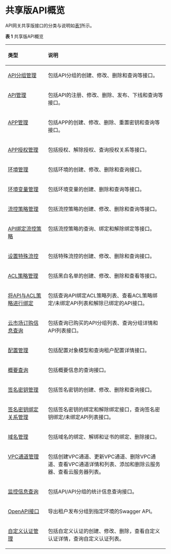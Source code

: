 # 共享版API概览<a name="ZH-CN_TOPIC_0000001121178437"></a>

API网关共享版接口的分类与说明如[表1](#zh-cn_topic_0000001120657561_table51381943105818)所示。

**表 1**  共享版API概览

<a name="zh-cn_topic_0000001120657561_table51381943105818"></a>
<table><thead align="left"><tr id="zh-cn_topic_0000001120657561_row131381543195812"><th class="cellrowborder" valign="top" width="25%" id="mcps1.2.3.1.1"><p id="zh-cn_topic_0000001120657561_p14138124385819"><a name="zh-cn_topic_0000001120657561_p14138124385819"></a><a name="zh-cn_topic_0000001120657561_p14138124385819"></a>类型</p>
</th>
<th class="cellrowborder" valign="top" width="75%" id="mcps1.2.3.1.2"><p id="zh-cn_topic_0000001120657561_p1913824317588"><a name="zh-cn_topic_0000001120657561_p1913824317588"></a><a name="zh-cn_topic_0000001120657561_p1913824317588"></a>说明</p>
</th>
</tr>
</thead>
<tbody><tr id="zh-cn_topic_0000001120657561_row613834325813"><td class="cellrowborder" valign="top" width="25%" headers="mcps1.2.3.1.1 "><p id="zh-cn_topic_0000001120657561_p141382436588"><a name="zh-cn_topic_0000001120657561_p141382436588"></a><a name="zh-cn_topic_0000001120657561_p141382436588"></a><a href="APIGroupManagement.md#ZH-CN_TOPIC_0000001082221167">API分组管理</a></p>
</td>
<td class="cellrowborder" valign="top" width="75%" headers="mcps1.2.3.1.2 "><p id="zh-cn_topic_0000001120657561_p1013894355820"><a name="zh-cn_topic_0000001120657561_p1013894355820"></a><a name="zh-cn_topic_0000001120657561_p1013894355820"></a>包括API分组的创建、修改、删除和查询等接口。</p>
</td>
</tr>
<tr id="zh-cn_topic_0000001120657561_row14138114313586"><td class="cellrowborder" valign="top" width="25%" headers="mcps1.2.3.1.1 "><p id="zh-cn_topic_0000001120657561_p3138943185811"><a name="zh-cn_topic_0000001120657561_p3138943185811"></a><a name="zh-cn_topic_0000001120657561_p3138943185811"></a><a href="APIMangement.md#ZH-CN_TOPIC_0000001081976091">API管理</a></p>
</td>
<td class="cellrowborder" valign="top" width="75%" headers="mcps1.2.3.1.2 "><p id="zh-cn_topic_0000001120657561_p1513884314581"><a name="zh-cn_topic_0000001120657561_p1513884314581"></a><a name="zh-cn_topic_0000001120657561_p1513884314581"></a>包括API的注册、修改、删除、发布、下线和查询等接口。</p>
</td>
</tr>
<tr id="zh-cn_topic_0000001120657561_row4138104312585"><td class="cellrowborder" valign="top" width="25%" headers="mcps1.2.3.1.1 "><p id="zh-cn_topic_0000001120657561_p11138164345813"><a name="zh-cn_topic_0000001120657561_p11138164345813"></a><a name="zh-cn_topic_0000001120657561_p11138164345813"></a><a href="APPManagement.md#ZH-CN_TOPIC_0000001081837265">APP管理</a></p>
</td>
<td class="cellrowborder" valign="top" width="75%" headers="mcps1.2.3.1.2 "><p id="zh-cn_topic_0000001120657561_p16138743125811"><a name="zh-cn_topic_0000001120657561_p16138743125811"></a><a name="zh-cn_topic_0000001120657561_p16138743125811"></a>包括APP的创建、修改、删除、重置密钥和查询等接口。</p>
</td>
</tr>
<tr id="zh-cn_topic_0000001120657561_row413884310584"><td class="cellrowborder" valign="top" width="25%" headers="mcps1.2.3.1.1 "><p id="zh-cn_topic_0000001120657561_p913884311584"><a name="zh-cn_topic_0000001120657561_p913884311584"></a><a name="zh-cn_topic_0000001120657561_p913884311584"></a><a href="AppAuthorizationManagement.md#ZH-CN_TOPIC_0000001082221185">APP授权管理</a></p>
</td>
<td class="cellrowborder" valign="top" width="75%" headers="mcps1.2.3.1.2 "><p id="zh-cn_topic_0000001120657561_p1013812431588"><a name="zh-cn_topic_0000001120657561_p1013812431588"></a><a name="zh-cn_topic_0000001120657561_p1013812431588"></a>包括授权、解除授权、查询授权关系等接口。</p>
</td>
</tr>
<tr id="zh-cn_topic_0000001120657561_row81380439588"><td class="cellrowborder" valign="top" width="25%" headers="mcps1.2.3.1.1 "><p id="zh-cn_topic_0000001120657561_p1013813435586"><a name="zh-cn_topic_0000001120657561_p1013813435586"></a><a name="zh-cn_topic_0000001120657561_p1013813435586"></a><a href="EnvironmentManagement.md#ZH-CN_TOPIC_0000001081976109">环境管理</a></p>
</td>
<td class="cellrowborder" valign="top" width="75%" headers="mcps1.2.3.1.2 "><p id="zh-cn_topic_0000001120657561_p19138124345817"><a name="zh-cn_topic_0000001120657561_p19138124345817"></a><a name="zh-cn_topic_0000001120657561_p19138124345817"></a>包括环境的创建、修改、删除和查询接口。</p>
</td>
</tr>
<tr id="zh-cn_topic_0000001120657561_row18138194312588"><td class="cellrowborder" valign="top" width="25%" headers="mcps1.2.3.1.1 "><p id="zh-cn_topic_0000001120657561_p101381443105814"><a name="zh-cn_topic_0000001120657561_p101381443105814"></a><a name="zh-cn_topic_0000001120657561_p101381443105814"></a><a href="EnvironmentVariableManagement.md#ZH-CN_TOPIC_0000001081976113">环境变量管理</a></p>
</td>
<td class="cellrowborder" valign="top" width="75%" headers="mcps1.2.3.1.2 "><p id="zh-cn_topic_0000001120657561_p161388432582"><a name="zh-cn_topic_0000001120657561_p161388432582"></a><a name="zh-cn_topic_0000001120657561_p161388432582"></a>包括环境变量的创建、删除和查询等接口。</p>
</td>
</tr>
<tr id="zh-cn_topic_0000001120657561_row1813884316584"><td class="cellrowborder" valign="top" width="25%" headers="mcps1.2.3.1.1 "><p id="zh-cn_topic_0000001120657561_p1913824312588"><a name="zh-cn_topic_0000001120657561_p1913824312588"></a><a name="zh-cn_topic_0000001120657561_p1913824312588"></a><a href="RequestThrottlingPolicyManagement-.md#ZH-CN_TOPIC_0000001082135109">流控策略管理</a></p>
</td>
<td class="cellrowborder" valign="top" width="75%" headers="mcps1.2.3.1.2 "><p id="zh-cn_topic_0000001120657561_p51381843165819"><a name="zh-cn_topic_0000001120657561_p51381843165819"></a><a name="zh-cn_topic_0000001120657561_p51381843165819"></a>包括流控策略的创建、修改、删除和查询等接口。</p>
</td>
</tr>
<tr id="zh-cn_topic_0000001120657561_row1113844385817"><td class="cellrowborder" valign="top" width="25%" headers="mcps1.2.3.1.1 "><p id="zh-cn_topic_0000001120657561_p1713816433581"><a name="zh-cn_topic_0000001120657561_p1713816433581"></a><a name="zh-cn_topic_0000001120657561_p1713816433581"></a><a href="BindingRequestThrottlingPolicies.md#ZH-CN_TOPIC_0000001081976119">API绑定流控策略</a></p>
</td>
<td class="cellrowborder" valign="top" width="75%" headers="mcps1.2.3.1.2 "><p id="zh-cn_topic_0000001120657561_p1613884318585"><a name="zh-cn_topic_0000001120657561_p1613884318585"></a><a name="zh-cn_topic_0000001120657561_p1613884318585"></a>包括流控策略的查询、绑定和解除绑定等接口。</p>
</td>
</tr>
<tr id="zh-cn_topic_0000001120657561_row15138104395820"><td class="cellrowborder" valign="top" width="25%" headers="mcps1.2.3.1.1 "><p id="zh-cn_topic_0000001120657561_p1613818437585"><a name="zh-cn_topic_0000001120657561_p1613818437585"></a><a name="zh-cn_topic_0000001120657561_p1613818437585"></a><a href="ExcludedRequestThrottlingConfiguration.md#ZH-CN_TOPIC_0000001081837291">设置特殊流控</a></p>
</td>
<td class="cellrowborder" valign="top" width="75%" headers="mcps1.2.3.1.2 "><p id="zh-cn_topic_0000001120657561_p1113834365820"><a name="zh-cn_topic_0000001120657561_p1113834365820"></a><a name="zh-cn_topic_0000001120657561_p1113834365820"></a>包括特殊流控的创建、修改、删除和查询接口。</p>
</td>
</tr>
<tr id="zh-cn_topic_0000001120657561_row613874316580"><td class="cellrowborder" valign="top" width="25%" headers="mcps1.2.3.1.1 "><p id="zh-cn_topic_0000001120657561_p111391443155819"><a name="zh-cn_topic_0000001120657561_p111391443155819"></a><a name="zh-cn_topic_0000001120657561_p111391443155819"></a><a href="AccessControlPolicyManagement.md#ZH-CN_TOPIC_0000001082221203">ACL策略管理</a></p>
</td>
<td class="cellrowborder" valign="top" width="75%" headers="mcps1.2.3.1.2 "><p id="zh-cn_topic_0000001120657561_p2139043195816"><a name="zh-cn_topic_0000001120657561_p2139043195816"></a><a name="zh-cn_topic_0000001120657561_p2139043195816"></a>包括黑白名单的创建、修改、删除和查看等接口。</p>
</td>
</tr>
<tr id="zh-cn_topic_0000001120657561_row513944335819"><td class="cellrowborder" valign="top" width="25%" headers="mcps1.2.3.1.1 "><p id="zh-cn_topic_0000001120657561_p101391435587"><a name="zh-cn_topic_0000001120657561_p101391435587"></a><a name="zh-cn_topic_0000001120657561_p101391435587"></a><a href="BindingAccessControlPolicies.md#ZH-CN_TOPIC_0000001082221207">将API与ACL策略进行绑定</a></p>
</td>
<td class="cellrowborder" valign="top" width="75%" headers="mcps1.2.3.1.2 "><p id="zh-cn_topic_0000001120657561_p1139443195819"><a name="zh-cn_topic_0000001120657561_p1139443195819"></a><a name="zh-cn_topic_0000001120657561_p1139443195819"></a>包括查询API绑定ACL策略列表、查看ACL策略绑定/未绑定API列表和解除已绑定的API接口。</p>
</td>
</tr>
<tr id="zh-cn_topic_0000001120657561_row1913918435588"><td class="cellrowborder" valign="top" width="25%" headers="mcps1.2.3.1.1 "><p id="zh-cn_topic_0000001120657561_p1213994345817"><a name="zh-cn_topic_0000001120657561_p1213994345817"></a><a name="zh-cn_topic_0000001120657561_p1213994345817"></a><a href="QueryingSubscriptionInformationintheMarketplace.md#ZH-CN_TOPIC_0000001082221211">云市场订购信息查询</a></p>
</td>
<td class="cellrowborder" valign="top" width="75%" headers="mcps1.2.3.1.2 "><p id="zh-cn_topic_0000001120657561_p7139164395812"><a name="zh-cn_topic_0000001120657561_p7139164395812"></a><a name="zh-cn_topic_0000001120657561_p7139164395812"></a>包括查询已购买的API分组列表、查询分组详情和API列表接口。</p>
</td>
</tr>
<tr id="zh-cn_topic_0000001120657561_row16139543135818"><td class="cellrowborder" valign="top" width="25%" headers="mcps1.2.3.1.1 "><p id="zh-cn_topic_0000001120657561_p18139943195814"><a name="zh-cn_topic_0000001120657561_p18139943195814"></a><a name="zh-cn_topic_0000001120657561_p18139943195814"></a><a href="ConfigurationManagement.md#ZH-CN_TOPIC_0000001081837303">配置管理</a></p>
</td>
<td class="cellrowborder" valign="top" width="75%" headers="mcps1.2.3.1.2 "><p id="zh-cn_topic_0000001120657561_p5139184320584"><a name="zh-cn_topic_0000001120657561_p5139184320584"></a><a name="zh-cn_topic_0000001120657561_p5139184320584"></a>包括配置对象模型和查询租户配置详情接口。</p>
</td>
</tr>
<tr id="zh-cn_topic_0000001120657561_row18139134310589"><td class="cellrowborder" valign="top" width="25%" headers="mcps1.2.3.1.1 "><p id="zh-cn_topic_0000001120657561_p813994312584"><a name="zh-cn_topic_0000001120657561_p813994312584"></a><a name="zh-cn_topic_0000001120657561_p813994312584"></a><a href="ResourceQuery.md#ZH-CN_TOPIC_0000001082135131">概要查询</a></p>
</td>
<td class="cellrowborder" valign="top" width="75%" headers="mcps1.2.3.1.2 "><p id="zh-cn_topic_0000001120657561_p913920437580"><a name="zh-cn_topic_0000001120657561_p913920437580"></a><a name="zh-cn_topic_0000001120657561_p913920437580"></a>包括概要信息的查询接口。</p>
</td>
</tr>
<tr id="zh-cn_topic_0000001120657561_row31391743145818"><td class="cellrowborder" valign="top" width="25%" headers="mcps1.2.3.1.1 "><p id="zh-cn_topic_0000001120657561_p14139743105815"><a name="zh-cn_topic_0000001120657561_p14139743105815"></a><a name="zh-cn_topic_0000001120657561_p14139743105815"></a><a href="SignatureKeyManagement.md#ZH-CN_TOPIC_0000001082135133">签名密钥管理</a></p>
</td>
<td class="cellrowborder" valign="top" width="75%" headers="mcps1.2.3.1.2 "><p id="zh-cn_topic_0000001120657561_p20139124311585"><a name="zh-cn_topic_0000001120657561_p20139124311585"></a><a name="zh-cn_topic_0000001120657561_p20139124311585"></a>包括签名密钥的创建、修改、删除和查询接口。</p>
</td>
</tr>
<tr id="zh-cn_topic_0000001120657561_row1113917435581"><td class="cellrowborder" valign="top" width="25%" headers="mcps1.2.3.1.1 "><p id="zh-cn_topic_0000001120657561_p161408432581"><a name="zh-cn_topic_0000001120657561_p161408432581"></a><a name="zh-cn_topic_0000001120657561_p161408432581"></a><a href="BindingSignatureKeys.md#ZH-CN_TOPIC_0000001081976141">签名密钥绑定关系管理</a></p>
</td>
<td class="cellrowborder" valign="top" width="75%" headers="mcps1.2.3.1.2 "><p id="zh-cn_topic_0000001120657561_p1014094365814"><a name="zh-cn_topic_0000001120657561_p1014094365814"></a><a name="zh-cn_topic_0000001120657561_p1014094365814"></a>包括签名密钥的绑定和解除绑定接口，查询签名密钥绑定/未绑定API列表接口。</p>
</td>
</tr>
<tr id="zh-cn_topic_0000001120657561_row1414012430584"><td class="cellrowborder" valign="top" width="25%" headers="mcps1.2.3.1.1 "><p id="zh-cn_topic_0000001120657561_p71401543185813"><a name="zh-cn_topic_0000001120657561_p71401543185813"></a><a name="zh-cn_topic_0000001120657561_p71401543185813"></a><a href="DomainNameManagement.md#ZH-CN_TOPIC_0000001081837313">域名管理</a></p>
</td>
<td class="cellrowborder" valign="top" width="75%" headers="mcps1.2.3.1.2 "><p id="zh-cn_topic_0000001120657561_p17140194315810"><a name="zh-cn_topic_0000001120657561_p17140194315810"></a><a name="zh-cn_topic_0000001120657561_p17140194315810"></a>包括域名的绑定、解绑和证书的绑定、删除接口。</p>
</td>
</tr>
<tr id="zh-cn_topic_0000001120657561_row067493915114"><td class="cellrowborder" valign="top" width="25%" headers="mcps1.2.3.1.1 "><p id="zh-cn_topic_0000001120657561_p17676193911115"><a name="zh-cn_topic_0000001120657561_p17676193911115"></a><a name="zh-cn_topic_0000001120657561_p17676193911115"></a><a href="VPCChannelManagement.md#ZH-CN_TOPIC_0000001082135143">VPC通道管理</a></p>
</td>
<td class="cellrowborder" valign="top" width="75%" headers="mcps1.2.3.1.2 "><p id="zh-cn_topic_0000001120657561_p10676639141114"><a name="zh-cn_topic_0000001120657561_p10676639141114"></a><a name="zh-cn_topic_0000001120657561_p10676639141114"></a>包括创建VPC通道、更新VPC通道、删除VPC通道、查看VPC通道详情和列表、添加和删除云服务器、查看云服务器列表。</p>
</td>
</tr>
<tr id="zh-cn_topic_0000001120657561_row91401843105815"><td class="cellrowborder" valign="top" width="25%" headers="mcps1.2.3.1.1 "><p id="zh-cn_topic_0000001120657561_p14140174310585"><a name="zh-cn_topic_0000001120657561_p14140174310585"></a><a name="zh-cn_topic_0000001120657561_p14140174310585"></a><a href="QueryingMetrics.md#ZH-CN_TOPIC_0000001081976153">监控信息查询</a></p>
</td>
<td class="cellrowborder" valign="top" width="75%" headers="mcps1.2.3.1.2 "><p id="zh-cn_topic_0000001120657561_p81402043125817"><a name="zh-cn_topic_0000001120657561_p81402043125817"></a><a name="zh-cn_topic_0000001120657561_p81402043125817"></a>包括API/API分组的统计信息查询接口。</p>
</td>
</tr>
<tr id="zh-cn_topic_0000001120657561_row56491431103716"><td class="cellrowborder" valign="top" width="25%" headers="mcps1.2.3.1.1 "><p id="zh-cn_topic_0000001120657561_p19649103143715"><a name="zh-cn_topic_0000001120657561_p19649103143715"></a><a name="zh-cn_topic_0000001120657561_p19649103143715"></a><a href="OpenAPI.md#ZH-CN_TOPIC_0000001081837323">OpenAPI接口</a></p>
</td>
<td class="cellrowborder" valign="top" width="75%" headers="mcps1.2.3.1.2 "><p id="zh-cn_topic_0000001120657561_p1649183163712"><a name="zh-cn_topic_0000001120657561_p1649183163712"></a><a name="zh-cn_topic_0000001120657561_p1649183163712"></a>导出租户发布分组到指定环境的Swagger API。</p>
</td>
</tr>
<tr id="zh-cn_topic_0000001120657561_row19791957193018"><td class="cellrowborder" valign="top" width="25%" headers="mcps1.2.3.1.1 "><p id="zh-cn_topic_0000001120657561_p1079957133018"><a name="zh-cn_topic_0000001120657561_p1079957133018"></a><a name="zh-cn_topic_0000001120657561_p1079957133018"></a><a href="CustomAuthorizerManagement.md#ZH-CN_TOPIC_0000001081976157">自定义认证管理</a></p>
</td>
<td class="cellrowborder" valign="top" width="75%" headers="mcps1.2.3.1.2 "><p id="zh-cn_topic_0000001120657561_p147171326104017"><a name="zh-cn_topic_0000001120657561_p147171326104017"></a><a name="zh-cn_topic_0000001120657561_p147171326104017"></a>包括自定义认证的创建、修改、删除，查看自定义认证详情，查询自定义认证列表。</p>
</td>
</tr>
</tbody>
</table>

